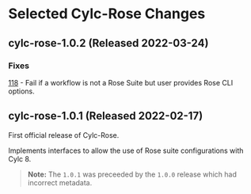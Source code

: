 # Selected Cylc-Rose Changes

## __cylc-rose-1.0.2 (<span actions:bind='release-date'>Released 2022-03-24</span>)__

### Fixes

[118](https://github.com/cylc/cylc-rose/pull/118) - Fail if
a workflow is not a Rose Suite but user provides Rose CLI options.

## cylc-rose-1.0.1 (Released 2022-02-17)

First official release of Cylc-Rose.

Implements interfaces to allow the use of Rose suite configurations with
Cylc 8.

> **Note:**
> The `1.0.1` was preceeded by the `1.0.0` release which had incorrect metadata.
